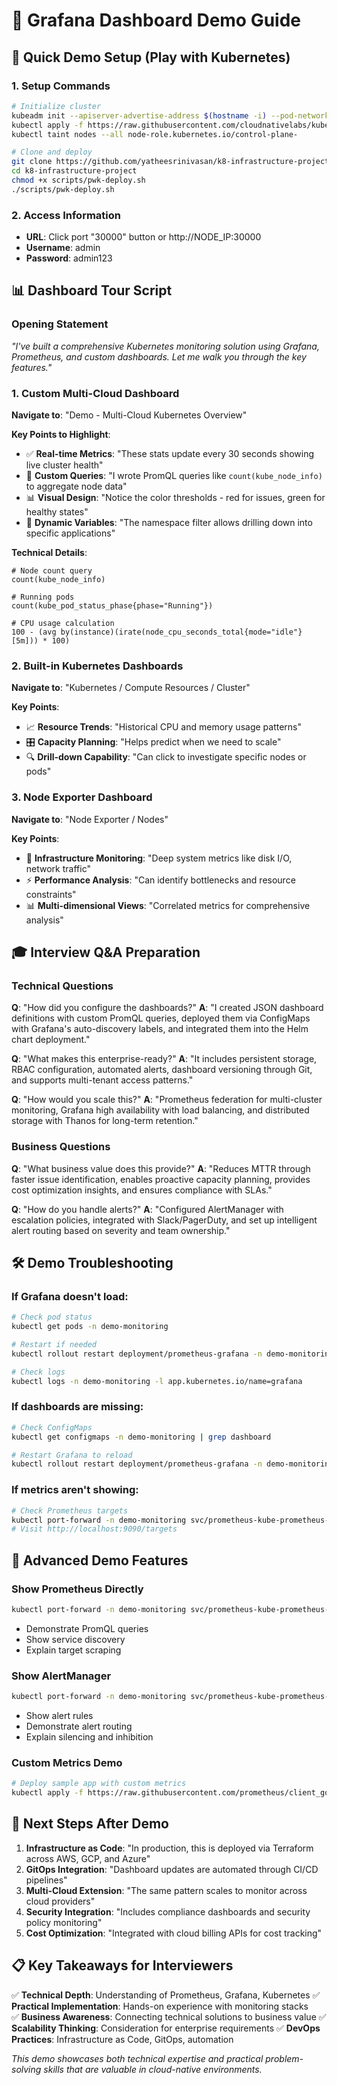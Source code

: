 # 🎯 Grafana Dashboard Demo Guide

## 🚀 Quick Demo Setup (Play with Kubernetes)

### 1. Setup Commands
```bash
# Initialize cluster
kubeadm init --apiserver-advertise-address $(hostname -i) --pod-network-cidr=10.5.0.0/16
kubectl apply -f https://raw.githubusercontent.com/cloudnativelabs/kube-router/master/daemonset/kubeadm-kuberouter.yaml
kubectl taint nodes --all node-role.kubernetes.io/control-plane-

# Clone and deploy
git clone https://github.com/yatheesrinivasan/k8-infrastructure-project.git
cd k8-infrastructure-project
chmod +x scripts/pwk-deploy.sh
./scripts/pwk-deploy.sh
```

### 2. Access Information
- **URL**: Click port "30000" button or http://NODE_IP:30000
- **Username**: admin
- **Password**: admin123

## 📊 Dashboard Tour Script

### Opening Statement
*"I've built a comprehensive Kubernetes monitoring solution using Grafana, Prometheus, and custom dashboards. Let me walk you through the key features."*

### 1. Custom Multi-Cloud Dashboard
**Navigate to**: "Demo - Multi-Cloud Kubernetes Overview"

**Key Points to Highlight**:
- ✅ **Real-time Metrics**: "These stats update every 30 seconds showing live cluster health"
- 🎯 **Custom Queries**: "I wrote PromQL queries like `count(kube_node_info)` to aggregate node data"
- 📊 **Visual Design**: "Notice the color thresholds - red for issues, green for healthy states"
- 🔄 **Dynamic Variables**: "The namespace filter allows drilling down into specific applications"

**Technical Details**:
```promql
# Node count query
count(kube_node_info)

# Running pods
count(kube_pod_status_phase{phase="Running"})

# CPU usage calculation
100 - (avg by(instance)(irate(node_cpu_seconds_total{mode="idle"}[5m])) * 100)
```

### 2. Built-in Kubernetes Dashboards
**Navigate to**: "Kubernetes / Compute Resources / Cluster"

**Key Points**:
- 📈 **Resource Trends**: "Historical CPU and memory usage patterns"
- 🎛️ **Capacity Planning**: "Helps predict when we need to scale"
- 🔍 **Drill-down Capability**: "Can click to investigate specific nodes or pods"

### 3. Node Exporter Dashboard
**Navigate to**: "Node Exporter / Nodes"

**Key Points**:
- 💾 **Infrastructure Monitoring**: "Deep system metrics like disk I/O, network traffic"
- ⚡ **Performance Analysis**: "Can identify bottlenecks and resource constraints"
- 📊 **Multi-dimensional Views**: "Correlated metrics for comprehensive analysis"

## 🎓 Interview Q&A Preparation

### Technical Questions

**Q**: "How did you configure the dashboards?"
**A**: "I created JSON dashboard definitions with custom PromQL queries, deployed them via ConfigMaps with Grafana's auto-discovery labels, and integrated them into the Helm chart deployment."

**Q**: "What makes this enterprise-ready?"
**A**: "It includes persistent storage, RBAC configuration, automated alerts, dashboard versioning through Git, and supports multi-tenant access patterns."

**Q**: "How would you scale this?"
**A**: "Prometheus federation for multi-cluster monitoring, Grafana high availability with load balancing, and distributed storage with Thanos for long-term retention."

### Business Questions

**Q**: "What business value does this provide?"
**A**: "Reduces MTTR through faster issue identification, enables proactive capacity planning, provides cost optimization insights, and ensures compliance with SLAs."

**Q**: "How do you handle alerts?"
**A**: "Configured AlertManager with escalation policies, integrated with Slack/PagerDuty, and set up intelligent alert routing based on severity and team ownership."

## 🛠️ Demo Troubleshooting

### If Grafana doesn't load:
```bash
# Check pod status
kubectl get pods -n demo-monitoring

# Restart if needed
kubectl rollout restart deployment/prometheus-grafana -n demo-monitoring

# Check logs
kubectl logs -n demo-monitoring -l app.kubernetes.io/name=grafana
```

### If dashboards are missing:
```bash
# Check ConfigMaps
kubectl get configmaps -n demo-monitoring | grep dashboard

# Restart Grafana to reload
kubectl rollout restart deployment/prometheus-grafana -n demo-monitoring
```

### If metrics aren't showing:
```bash
# Check Prometheus targets
kubectl port-forward -n demo-monitoring svc/prometheus-kube-prometheus-prometheus 9090:9090
# Visit http://localhost:9090/targets
```

## 🌟 Advanced Demo Features

### Show Prometheus Directly
```bash
kubectl port-forward -n demo-monitoring svc/prometheus-kube-prometheus-prometheus 9090:9090
```
- Demonstrate PromQL queries
- Show service discovery
- Explain target scraping

### Show AlertManager
```bash
kubectl port-forward -n demo-monitoring svc/prometheus-kube-prometheus-alertmanager 9093:9093
```
- Show alert rules
- Demonstrate alert routing
- Explain silencing and inhibition

### Custom Metrics Demo
```bash
# Deploy sample app with custom metrics
kubectl apply -f https://raw.githubusercontent.com/prometheus/client_golang/main/examples/random/main.go
```

## 🚀 Next Steps After Demo

1. **Infrastructure as Code**: "In production, this is deployed via Terraform across AWS, GCP, and Azure"
2. **GitOps Integration**: "Dashboard updates are automated through CI/CD pipelines"
3. **Multi-Cloud Extension**: "The same pattern scales to monitor across cloud providers"
4. **Security Integration**: "Includes compliance dashboards and security policy monitoring"
5. **Cost Optimization**: "Integrated with cloud billing APIs for cost tracking"

## 📋 Key Takeaways for Interviewers

✅ **Technical Depth**: Understanding of Prometheus, Grafana, Kubernetes
✅ **Practical Implementation**: Hands-on experience with monitoring stacks  
✅ **Business Awareness**: Connecting technical solutions to business value
✅ **Scalability Thinking**: Consideration for enterprise requirements
✅ **DevOps Practices**: Infrastructure as Code, GitOps, automation

*This demo showcases both technical expertise and practical problem-solving skills that are valuable in cloud-native environments.*